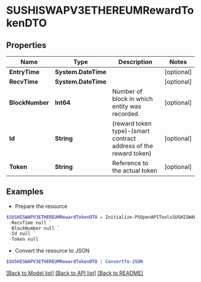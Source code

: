 # SUSHISWAPV3ETHEREUMRewardTokenDTO
## Properties

Name | Type | Description | Notes
------------ | ------------- | ------------- | -------------
**EntryTime** | **System.DateTime** |  | [optional] 
**RecvTime** | **System.DateTime** |  | [optional] 
**BlockNumber** | **Int64** | Number of block in which entity was recorded. | [optional] 
**Id** | **String** | (reward token type)-(smart contract address of the reward token) | [optional] 
**Token** | **String** | Reference to the actual token | [optional] 

## Examples

- Prepare the resource
```powershell
$SUSHISWAPV3ETHEREUMRewardTokenDTO = Initialize-PSOpenAPIToolsSUSHISWAPV3ETHEREUMRewardTokenDTO  -EntryTime null `
 -RecvTime null `
 -BlockNumber null `
 -Id null `
 -Token null
```

- Convert the resource to JSON
```powershell
$SUSHISWAPV3ETHEREUMRewardTokenDTO | ConvertTo-JSON
```

[[Back to Model list]](../README.md#documentation-for-models) [[Back to API list]](../README.md#documentation-for-api-endpoints) [[Back to README]](../README.md)

